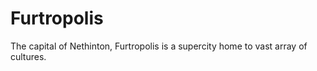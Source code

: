 # Furtropolis

The capital of Nethinton, Furtropolis is a supercity home to vast array of cultures.
